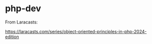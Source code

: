 # php-dev

From Laracasts:

https://laracasts.com/series/object-oriented-principles-in-php-2024-edition